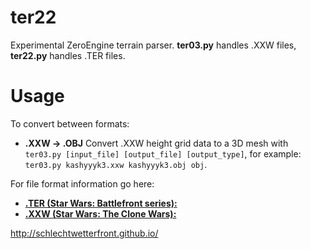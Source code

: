 ter22
=====

Experimental ZeroEngine terrain parser. **ter03.py** handles .XXW files, **ter22.py** handles .TER files.

Usage
=====
To convert between formats:
* **.XXW -> .OBJ** Convert .XXW height grid data to a 3D mesh with ``ter03.py [input_file] [output_file] [output_type]``, for example: ``ter03.py kashyyyk3.xxw kashyyyk3.obj obj``.

For file format information go here:
* [**.TER (Star Wars: Battlefront series):**](http://schlechtwetterfront.github.io/ze_filetypes/ter.html)
* [**.XXW (Star Wars: The Clone Wars):**](http://schlechtwetterfront.github.io/ze_filetypes/xxw.html)

http://schlechtwetterfront.github.io/
